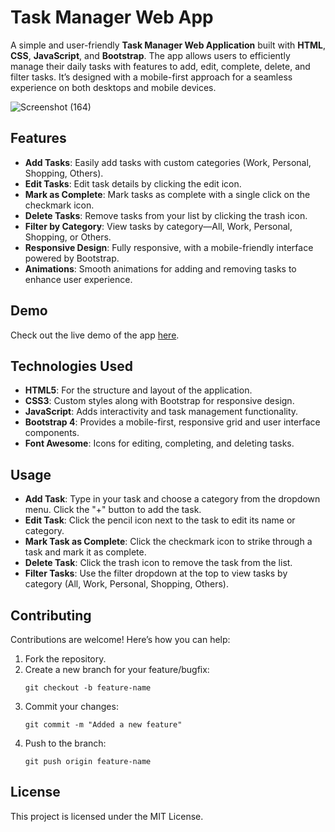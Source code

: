 # Task Manager Web App


A simple and user-friendly **Task Manager Web Application** built with **HTML**, **CSS**, **JavaScript**, and **Bootstrap**. The app allows users to efficiently manage their daily tasks with features to add, edit, complete, delete, and filter tasks. It’s designed with a mobile-first approach for a seamless experience on both desktops and mobile devices.


![Screenshot (164)](https://github.com/user-attachments/assets/e72c4951-de6d-49cf-bd44-9df5b07febc5)



## Features

- **Add Tasks**: Easily add tasks with custom categories (Work, Personal, Shopping, Others).
- **Edit Tasks**: Edit task details by clicking the edit icon.
- **Mark as Complete**: Mark tasks as complete with a single click on the checkmark icon.
- **Delete Tasks**: Remove tasks from your list by clicking the trash icon.
- **Filter by Category**: View tasks by category—All, Work, Personal, Shopping, or Others.
- **Responsive Design**: Fully responsive, with a mobile-friendly interface powered by Bootstrap.
- **Animations**: Smooth animations for adding and removing tasks to enhance user experience.

## Demo

Check out the live demo of the app [here](#).

## Technologies Used

- **HTML5**: For the structure and layout of the application.
- **CSS3**: Custom styles along with Bootstrap for responsive design.
- **JavaScript**: Adds interactivity and task management functionality.
- **Bootstrap 4**: Provides a mobile-first, responsive grid and user interface components.
- **Font Awesome**: Icons for editing, completing, and deleting tasks.

## Usage

- **Add Task**: Type in your task and choose a category from the dropdown menu. Click the "+" button to add the task.
- **Edit Task**: Click the pencil icon next to the task to edit its name or category.
- **Mark Task as Complete**: Click the checkmark icon to strike through a task and mark it as complete.
- **Delete Task**: Click the trash icon to remove the task from the list.
- **Filter Tasks**: Use the filter dropdown at the top to view tasks by category (All, Work, Personal, Shopping, Others).

## Contributing

Contributions are welcome! Here’s how you can help:

1. Fork the repository.
2. Create a new branch for your feature/bugfix:
   ```
   git checkout -b feature-name
3. Commit your changes:
   ```
   git commit -m "Added a new feature"
4. Push to the branch:
   ```
   git push origin feature-name

##  License

This project is licensed under the MIT License.




